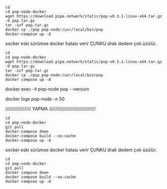 ```
cd
cd pop-node-docker
wget https://download.pipe.network/static/pop-v0.3.1-linux-x64.tar.gz -O pop.tar.gz
tar -xzf pop.tar.gz
docker cp ./pop pop-node:/usr/local/bin/pop
docker-compose up -d
```

socker eski sürümse docker hatası verir ÇUNKU drak dedem çok üzülür.
```
cd
cd pop-node-docker
wget https://download.pipe.network/static/pop-v0.3.1-linux-x64.tar.gz -O pop.tar.gz
tar -xzf pop.tar.gz
docker cp ./pop pop-node:/usr/local/bin/pop
docker compose up -d
```


docker exec -it pop-node pop --version

docker logs pop-node -n 50














////////////////  YAPMA /////////////////////////////
```
cd
cd pop-node-docker
git pull
docker-compose down
docker-compose build --no-cache
docker-compose up -d
```

socker eski sürümse docker hatası verir ÇUNKU drak dedem çok üzülür.

```
cd
cd pop-node-docker
git pull
docker compose down
docker compose build --no-cache
docker compose up -d
```
